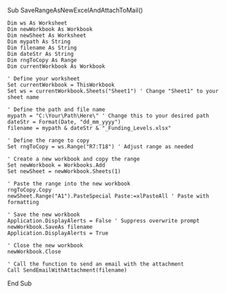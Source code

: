 

Sub SaveRangeAsNewExcelAndAttachToMail()

    Dim ws As Worksheet
    Dim newWorkbook As Workbook
    Dim newSheet As Worksheet
    Dim mypath As String
    Dim filename As String
    Dim dateStr As String
    Dim rngToCopy As Range
    Dim currentWorkbook As Workbook
    
    ' Define your worksheet
    Set currentWorkbook = ThisWorkbook
    Set ws = currentWorkbook.Sheets("Sheet1") ' Change "Sheet1" to your sheet name

    ' Define the path and file name
    mypath = "C:\Your\Path\Here\" ' Change this to your desired path
    dateStr = Format(Date, "dd_mm_yyyy")
    filename = mypath & dateStr & "_Funding_Levels.xlsx"
    
    ' Define the range to copy
    Set rngToCopy = ws.Range("R7:T18") ' Adjust range as needed

    ' Create a new workbook and copy the range
    Set newWorkbook = Workbooks.Add
    Set newSheet = newWorkbook.Sheets(1)
    
    ' Paste the range into the new workbook
    rngToCopy.Copy
    newSheet.Range("A1").PasteSpecial Paste:=xlPasteAll ' Paste with formatting
    
    ' Save the new workbook
    Application.DisplayAlerts = False ' Suppress overwrite prompt
    newWorkbook.SaveAs filename
    Application.DisplayAlerts = True
    
    ' Close the new workbook
    newWorkbook.Close
    
    ' Call the function to send an email with the attachment
    Call SendEmailWithAttachment(filename)
    
End Sub
